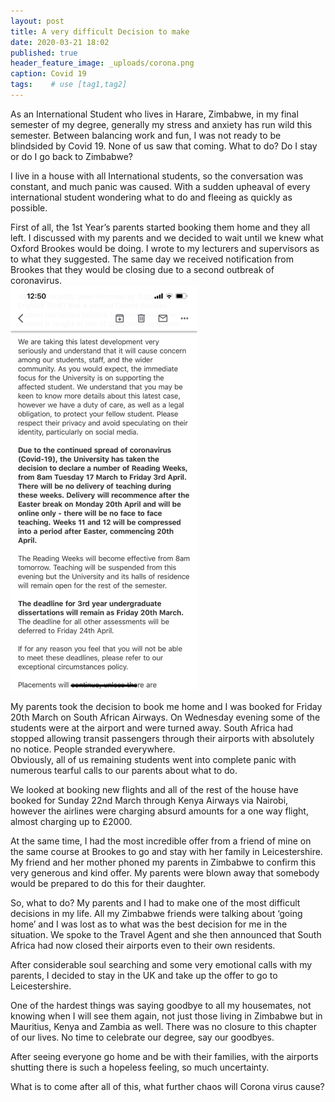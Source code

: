 ```yaml
---
layout: post
title: A very difficult Decision to make
date: 2020-03-21 18:02
published: true 
header_feature_image: _uploads/corona.png
caption: Covid 19
tags:    # use [tag1,tag2]
---
```

As an International Student who lives in Harare, Zimbabwe, in my final semester of my degree, generally my stress and anxiety has run wild this semester. Between balancing work and fun, I was not ready to be blindsided by Covid 19. None of us saw that coming.  What to do?  Do I stay or do I go back to Zimbabwe?

I live in a house with all International students, so the conversation was constant, and much panic was caused. With a sudden upheaval of every international student wondering what to do and fleeing as quickly as possible.

First of all, the 1st Year’s parents started booking them home and they all left.
I discussed with my parents and we decided to wait until we knew what Oxford Brookes would be doing.  I wrote to my lecturers and supervisors as to what they suggested.
The same day we received notification from Brookes that they would be closing due to a second outbreak of coronavirus.  
[![Brookes Email](/_uploads/brookes-email.png)](/_uploads/brookes-email.png)

My parents took the decision to book me home and I was booked for Friday 20th March on South African Airways.  On Wednesday evening some of the students were at the airport and were turned away.  South Africa had stopped allowing transit passengers through their airports with absolutely no notice.  People stranded everywhere.  
Obviously, all of us remaining students went into complete panic with numerous tearful calls to our parents about what to do.  

We looked at booking new flights and all of the rest of the house have booked for Sunday 22nd March through Kenya Airways via Nairobi, however the airlines were charging absurd amounts for a one way flight, almost charging up to £2000.

At the same time, I had the most incredible offer from a friend of mine on the same course at Brookes to go and stay with her family in Leicestershire. My friend and her mother phoned my parents in Zimbabwe to confirm this very generous and kind offer.  My parents were blown away that somebody would be prepared to do this for their daughter.  

So, what to do?  My parents and I had to make one of the most difficult decisions in my life.  All my Zimbabwe friends were talking about ‘going home’ and I was lost as to what was the best decision for me in the situation.  We spoke to the Travel Agent and she then announced that South Africa had now closed their airports even to their own residents.

After considerable soul searching and some very emotional calls with my parents, I decided to stay in the UK and take up the offer to go to Leicestershire.  

One of the hardest things was saying goodbye to all my housemates, not knowing when I will see them again, not just those living in Zimbabwe but in Mauritius, Kenya and Zambia as well.  There was no closure to this chapter of our lives.  No time to celebrate our degree, say our goodbyes.

After seeing everyone go home and be with their families, with the airports shutting there is such a hopeless feeling, so much uncertainty.

What is to come after all of this, what further chaos will Corona virus cause?
